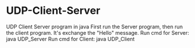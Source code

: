 # UDP-Client-Server
UDP Client Server program in java
First run the Server program, then run the client program. It's exchange the "Hello" message.
Run cmd for Server: java UDP_Server
Run cmd for Client: java UDP_Client
